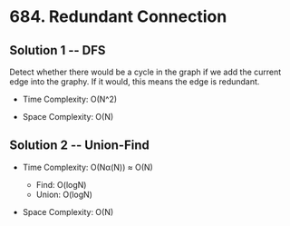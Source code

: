 # 684. Redundant Connection

## Solution 1 -- DFS

Detect whether there would be a cycle in the graph if we add the current edge into the graphy. If it would, this means the edge is redundant.

* Time Complexity: O(N^2)

* Space Complexity: O(N)

## Solution 2 -- Union-Find

* Time Complexity: O(Nα(N)) ≈ O(N)
  * Find: O(logN)
  * Union: O(logN)

* Space Complexity: O(N)
